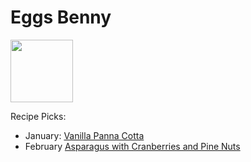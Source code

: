 # Eggs Benny

<img src="http://api.adorable.io/avatars/100/englishmuffin%40flavor.magazine" height="100" width="100" />

Recipe Picks:

- January: [Vanilla Panna Cotta](../recipe/jan/vanilla-panna-cotta.md)
- February [Asparagus with Cranberries and Pine Nuts](../recipe/feb/asparagus-with-cranberries-and-pine-nuts.md)
